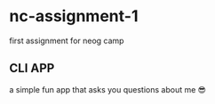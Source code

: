 # nc-assignment-1
first assignment for neog camp

## CLI APP

a simple fun app that asks you questions about me 😎
